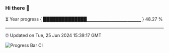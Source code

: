 ### Hi there 👋

⏳ Year progress { ██████████████▁▁▁▁▁▁▁▁▁▁▁▁▁▁▁▁ } 48.27 %

---

⏰ Updated on Tue, 25 Jun 2024 15:39:17 GMT

![Progress Bar CI](https://github.com/IshwaranRudhara/GIT-ACTION/workflows/Progress%20Bar%20CI/badge.svg)
